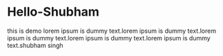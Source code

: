 # Hello-Shubham
this is demo
lorem ipsum is dummy text.lorem ipsum is dummy text.lorem ipsum is dummy text.lorem ipsum is dummy text.lorem ipsum is dummy text.shubham singh
